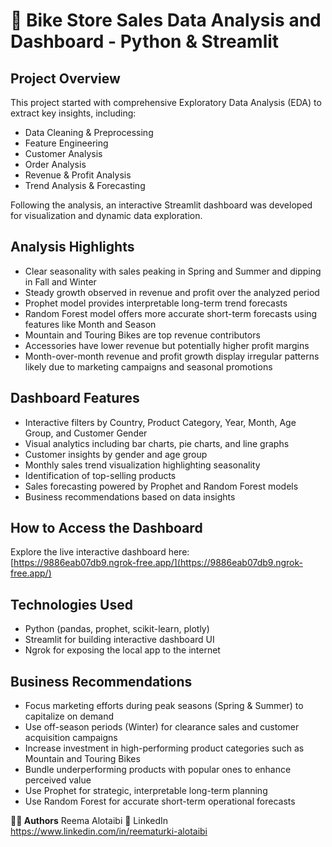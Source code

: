 # 🚴 Bike Store Sales Data Analysis and Dashboard - Python & Streamlit

## Project Overview  
This project started with comprehensive Exploratory Data Analysis (EDA) to extract key insights, including:

- Data Cleaning & Preprocessing  
- Feature Engineering  
- Customer Analysis  
- Order Analysis  
- Revenue & Profit Analysis  
- Trend Analysis & Forecasting  

Following the analysis, an interactive Streamlit dashboard was developed for visualization and dynamic data exploration.

## Analysis Highlights  
- Clear seasonality with sales peaking in Spring and Summer and dipping in Fall and Winter  
- Steady growth observed in revenue and profit over the analyzed period  
- Prophet model provides interpretable long-term trend forecasts  
- Random Forest model offers more accurate short-term forecasts using features like Month and Season  
- Mountain and Touring Bikes are top revenue contributors  
- Accessories have lower revenue but potentially higher profit margins  
- Month-over-month revenue and profit growth display irregular patterns likely due to marketing campaigns and seasonal promotions  

## Dashboard Features  
- Interactive filters by Country, Product Category, Year, Month, Age Group, and Customer Gender  
- Visual analytics including bar charts, pie charts, and line graphs  
- Customer insights by gender and age group  
- Monthly sales trend visualization highlighting seasonality  
- Identification of top-selling products  
- Sales forecasting powered by Prophet and Random Forest models  
- Business recommendations based on data insights  

## How to Access the Dashboard  
Explore the live interactive dashboard here:  
[https://9886eab07db9.ngrok-free.app/](https://9886eab07db9.ngrok-free.app/)

## Technologies Used  
- Python (pandas, prophet, scikit-learn, plotly)  
- Streamlit for building interactive dashboard UI  
- Ngrok for exposing the local app to the internet  

## Business Recommendations  
- Focus marketing efforts during peak seasons (Spring & Summer) to capitalize on demand  
- Use off-season periods (Winter) for clearance sales and customer acquisition campaigns  
- Increase investment in high-performing product categories such as Mountain and Touring Bikes  
- Bundle underperforming products with popular ones to enhance perceived value  
- Use Prophet for strategic, interpretable long-term planning  
- Use Random Forest for accurate short-term operational forecasts  


**👩‍💻 Authors**
Reema Alotaibi
🔗 LinkedIn https://www.linkedin.com/in/reematurki-alotaibi
